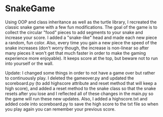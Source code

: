 # SnakeGame

Using OOP and class inheritance as well as the turtle library, I recreated the classic snake game with a few fun modifications. The goal of the game is to collect the circular "food" pieces to add segments to your snake and increase your score. I added a "snake-like" head and made each new piece a random, fun color. Also, every time you gain a new piece the speed of the snake increases (don't worry though, the increase is non-linear so after many pieces it won't get that much faster in order to make the gaming experience more enjoyable). It keeps score at the top, but beware not to run into yourself or the wall.

Update: I changed some things in order to not have a game over but rather to continuously play. I deleted the gameover.py and updated the scoreboard.py (to add highscore attribute and reset method that will keep a high score), and added a reset method to the snake class so that the snake resets after you lose and I reflected all of these changes in the main.py so the game will run these new updates.
Also, I added a highscore.txt and added code into scoreboard.py to save the high score to the txt file so when you play again you can remember your previous score.
